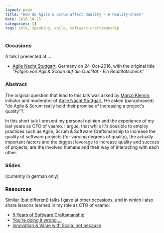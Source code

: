 ```yaml
---
layout: page
title: "How do Agile & Scrum affect Quality - A Reality-Check"
date: 2016-10-25
categories: []
tags: talk, speaking, agile, software-craftsmanship
---
```


### Occasions

A talk I presented at ...

- [Agile Nacht Stuttgart](http://www.mitblick.de/agile-nacht-stuttgart), Germany
  on 24-Oct-2016, with the original title *"Folgen von Agil & Scrum auf die
  Qualität - Ein Realtitätscheck"*


### Abstract

The original question that lead to this talk was asked by [Marco
Klemm](https://twitter.com/marcoklemm), initiator and moderator of [Agile Nacht
Stuttgart](http://www.mitblick.de/agile-nacht-stuttgart). He asked
(paraphrased) "do Agile & Scrum really hold their promise of increasing
a project's quality"?.

In this short talk I present my personal opinion and the experience of my last
years as CTO of vaamo. I argue, that while it's possible to
employ practices such as Agile, Scrum & Software Craftsmanship to increase the
quality of software projects (for varying degrees of quality), the actually
important factors and the biggest leverage to increase quality and success of
projects, are the involved humans and their way of interacting with each other.


### Slides

(currently in german only)

<script async
        class="speakerdeck-embed"
        data-id="63d6ce7bf3b94677820ecf342b9a3af9"
        data-ratio="1.77777777777778"
        src="//speakerdeck.com/assets/embed.js"></script>

### Resources

Similar (but different) talks I gave at other occasions, and in which I also
share lessons learned in my role as CTO of vaamo:

- [5 Years of Software Craftsmanship](/5-years-of-software-craftsmanship/)
- [You're doing it wrong ...](/youre-doing-it-wrong/)
- [Innovation & Value with Scala, not because](/innovation-value-scala/)
